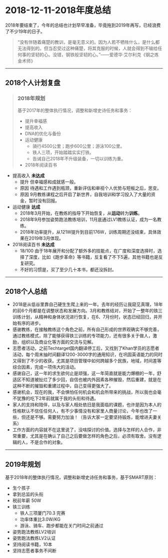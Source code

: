 # 2018-12-11-2018年度总结

2018年要结束了，今年的总结也计划早早准备，毕竟拖到2019年再写，已经浪费了不少19年的日子。

> “没有伴随着痛楚的教训，是毫无意义的。因为人若不牺牲什么，是什么都无法得到的。但当忍受过这种痛楚，将其克服的时候，人就会得到不输给任何事的坚韧的心。没错，钢铁般坚韧的心。”——爱德华·艾尔利克《钢之炼金术师》

---

## 2018个人计划复盘

> ### 2018年规划
> 基于2017年的整体执行情况，调整和新增史诗任务和事务：
> * 提升幸福感
> * 提高收入
> * DNA的优化与备份
> * 运动健康
>   * 骑行4500公里；跑步600公里；游泳100公里。
>   * 铁人三项，开始踏踏实实打铁。
>   * 告诫自己2018年不升级装备，一切以训练为重。
> * 2018年阅读百书

  *  提高收入 **未达成** 
     * 提升 但幸福感和成就感一般。
     * 原因 待遇和工作遇到瓶颈，重新评估和审视个人优势与短板之后，思变。
     * 原因 9月教练课程之后开启了新世界，自我培训和学习投入了大量的资金，暂时没有回报。
  *  运动健康 **达成**
     * 2018年3月开始，在教练的指导下开始恢复，从**运动**转为**训练**。
     * 2018年9月参加姿势跑法教练培训，11月底通过LV1教练认证，成为一名教练。
     * 2018年功率提升，从121W提升到目前176W，训练周期还没结束，具体效果在2019年3月体现。
*  2018阅读百书 **未达成**
   * 18/100 由于18年展开和分配了额外多的技能点，在广度和深度选择时，选择了深度，比如《跑步革命》等书籍，反复看了不下5遍，其他书籍也是反复研究。 
   * 不好的习惯是，买了至少几十本书，都还没拆封。

---

## 2018个人总结

* 2018是从低谷里靠自己硬生生爬上来的一年。去年的经历让我窥见真理，18年的前6个月都是在调整状态和发展方向。3月和教练结对，开始了一整年的铁三训练计划，从精神和身体状况进行恢复，在6、7月份时，状态已经回归，并开始有序的进步。
* 感谢教练，在接触教练这个角色之前，所有自己形成的世界观确实不够完善，通过教练模式，除了能够获得铁三训练的专项能力，还有很多关于做人，激励，组织以及商业化等方面的交流与见解。
* 志愿者活动，之前Techtarget国内翻译停工后，又找到了Khan学员的志愿者活动，每个周末抽时间翻译1200-3000字的通用知识，在巩固英语能力的同时又得到了不少的收获。尤其是项目管理中如何跨越多个民族，地域，时间差等综合因素，完成一项伟大的活动。
* 感谢自己，这一年的求生欲何止是顽强，这一年简直就是能力爆棚的一年，舒适区不知道被扯烂了多少回，自信也被内外因素各种摧毁，然后重建，就是在这种不断的摧毁和重建过程中，自己变得更强大了。
* 感谢机会，现在的我，不会惧怕任何机会和机会所带来的挑战，所以我也会毫不犹豫的吃下2年前就属于我的头衔和待遇。
* 家人的支持和陪伴，以及与家人相处依旧是我面临的课题，也许是因为本人的性格默认不信任任何人，有不少事情没有和家里人商量讨论，今年也改了一些，但还是不够。需要努力加油！（告诉大家一定要坚持锻炼，能增进夫妻关系）
* 工作方面的内容就不在这里说了，没啥探讨的价值。选择与怎样的人合作，非常重要，尤其是在确认了自己之后要做怎样的角色之后，必须有取舍。没有逻辑的人，不是合作的对象。

---

## 2019年规划

基于2018年的整体执行情况，调整和新增史诗任务和事务，基于SMART原则：

* 生个孩子
* 拿到总监的头衔
* 税前年薪 50W
* 铁三训练
  * 铁人三项厦门70.3 完赛
  * 功率体重比3.0W/KG
  * 游泳、骑车、跑步都能在关门时间之前通过
* 姿势跑法教练LV2培训
* 姿势跑法教练LV2认证
* 坚持阅读书籍，10本
* 坚持志愿者事务不间断